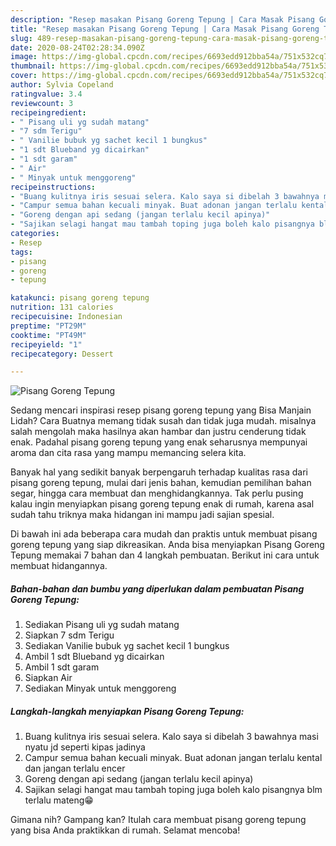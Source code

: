 ```yaml
---
description: "Resep masakan Pisang Goreng Tepung | Cara Masak Pisang Goreng Tepung Yang Bikin Ngiler"
title: "Resep masakan Pisang Goreng Tepung | Cara Masak Pisang Goreng Tepung Yang Bikin Ngiler"
slug: 489-resep-masakan-pisang-goreng-tepung-cara-masak-pisang-goreng-tepung-yang-bikin-ngiler
date: 2020-08-24T02:28:34.090Z
image: https://img-global.cpcdn.com/recipes/6693edd912bba54a/751x532cq70/pisang-goreng-tepung-foto-resep-utama.jpg
thumbnail: https://img-global.cpcdn.com/recipes/6693edd912bba54a/751x532cq70/pisang-goreng-tepung-foto-resep-utama.jpg
cover: https://img-global.cpcdn.com/recipes/6693edd912bba54a/751x532cq70/pisang-goreng-tepung-foto-resep-utama.jpg
author: Sylvia Copeland
ratingvalue: 3.4
reviewcount: 3
recipeingredient:
- " Pisang uli yg sudah matang"
- "7 sdm Terigu"
- " Vanilie bubuk yg sachet kecil 1 bungkus"
- "1 sdt Blueband yg dicairkan"
- "1 sdt garam"
- " Air"
- " Minyak untuk menggoreng"
recipeinstructions:
- "Buang kulitnya iris sesuai selera. Kalo saya si dibelah 3 bawahnya masi nyatu jd seperti kipas jadinya"
- "Campur semua bahan kecuali minyak. Buat adonan jangan terlalu kental dan jangan terlalu encer"
- "Goreng dengan api sedang (jangan terlalu kecil apinya)"
- "Sajikan selagi hangat mau tambah toping juga boleh kalo pisangnya blm terlalu mateng😁"
categories:
- Resep
tags:
- pisang
- goreng
- tepung

katakunci: pisang goreng tepung 
nutrition: 131 calories
recipecuisine: Indonesian
preptime: "PT29M"
cooktime: "PT49M"
recipeyield: "1"
recipecategory: Dessert

---
```



![Pisang Goreng Tepung](https://img-global.cpcdn.com/recipes/6693edd912bba54a/751x532cq70/pisang-goreng-tepung-foto-resep-utama.jpg)

Sedang mencari inspirasi resep pisang goreng tepung yang Bisa Manjain Lidah? Cara Buatnya memang tidak susah dan tidak juga mudah. misalnya salah mengolah maka hasilnya akan hambar dan justru cenderung tidak enak. Padahal pisang goreng tepung yang enak seharusnya mempunyai aroma dan cita rasa yang mampu memancing selera kita.

Banyak hal yang sedikit banyak berpengaruh terhadap kualitas rasa dari pisang goreng tepung, mulai dari jenis bahan, kemudian pemilihan bahan segar, hingga cara membuat dan menghidangkannya. Tak perlu pusing kalau ingin menyiapkan pisang goreng tepung enak di rumah, karena asal sudah tahu triknya maka hidangan ini mampu jadi sajian spesial.




Di bawah ini ada beberapa cara mudah dan praktis untuk membuat pisang goreng tepung yang siap dikreasikan. Anda bisa menyiapkan Pisang Goreng Tepung memakai 7 bahan dan 4 langkah pembuatan. Berikut ini cara untuk membuat hidangannya.

<!--inarticleads1-->

##### Bahan-bahan dan bumbu yang diperlukan dalam pembuatan Pisang Goreng Tepung:

1. Sediakan  Pisang uli yg sudah matang
1. Siapkan 7 sdm Terigu
1. Sediakan  Vanilie bubuk yg sachet kecil 1 bungkus
1. Ambil 1 sdt Blueband yg dicairkan
1. Ambil 1 sdt garam
1. Siapkan  Air
1. Sediakan  Minyak untuk menggoreng




<!--inarticleads2-->

##### Langkah-langkah menyiapkan Pisang Goreng Tepung:

1. Buang kulitnya iris sesuai selera. Kalo saya si dibelah 3 bawahnya masi nyatu jd seperti kipas jadinya
1. Campur semua bahan kecuali minyak. Buat adonan jangan terlalu kental dan jangan terlalu encer
1. Goreng dengan api sedang (jangan terlalu kecil apinya)
1. Sajikan selagi hangat mau tambah toping juga boleh kalo pisangnya blm terlalu mateng😁




Gimana nih? Gampang kan? Itulah cara membuat pisang goreng tepung yang bisa Anda praktikkan di rumah. Selamat mencoba!
